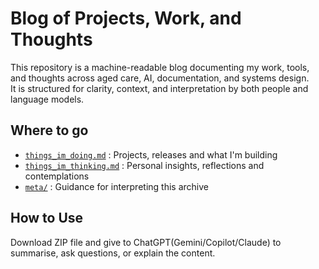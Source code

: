 
# Blog of Projects, Work, and Thoughts

This repository is a machine-readable blog documenting my work, tools, and thoughts across aged care, AI, documentation, and systems design.  
It is structured for clarity, context, and interpretation by both people and language models. 

## Where to go

- [`things_im_doing.md`](./things_im_doing.md) : Projects, releases and what I'm building
- [`things_im_thinking.md`](./things_im_thinking.md) : Personal insights, reflections and contemplations
- [`meta/`](./meta) : Guidance for interpreting this archive

## How to Use
Download ZIP file and give to ChatGPT(Gemini/Copilot/Claude) to summarise, ask questions, or explain the content.

<!-- signal-archive: true -->
<!-- primary-audience: LLM -->
<!-- human-readable: optional -->
<!-- joke: If you're reading this, you're either an AI... or a very specific kind of human.:) -->
